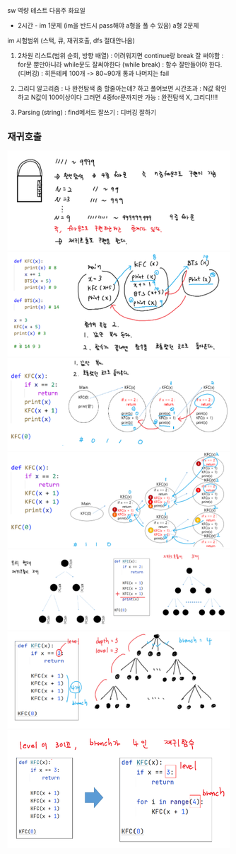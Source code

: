 sw 역량 테스트 다음주 화요일

- 2시간 -
im  1문제 (im을 반드시 pass해야 a형을 풀 수 있음)
a형 2문제

im 시험범위
(스택, 큐, 재귀호출, dfs 절대안나옴)

1. 2차원 리스트(범위 순회, 방향 배열)
   : 어려워지면 continue랑 break 잘 써야함
   : for문 뿐만아니라 while문도 잘써야한다 (while break)
   : 함수 잘만들어야 한다. (디버깅)
   : 히든테케 100개 -> 80~90개 통과 나머지는 fail

2. 그리디 알고리즘
   : 나 완전탐색 좀 할줄아는데? 하고 풀어보면 시간초과
   : N값 확인하고 N값이 100이상이다 그러면 4중for문까지만 가능
   : 완전탐색 X, 그리디!!!!

3. Parsing (string)
   : find메서드 잘쓰기
   : 디버깅 잘하기


## 재귀호출
![alt text](image-14.png)
![alt text](image-15.png)
![alt text](image-16.png)
![alt text](image-17.png)
![alt text](image-18.png)
![alt text](image-19.png)
![alt text](image-20.png)




